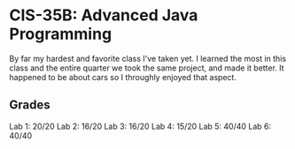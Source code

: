 # CIS-35B: Advanced Java Programming
By far my hardest and favorite class I've taken yet. I learned the most in this class and the entire quarter we took the same project, and made it better. It happened to be about cars so I throughly enjoyed that aspect.

## Grades

Lab 1: 20/20
Lab 2: 16/20
Lab 3: 16/20
Lab 4: 15/20
Lab 5: 40/40
Lab 6: 40/40
